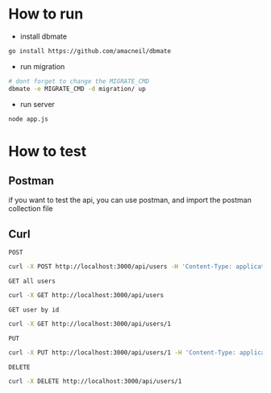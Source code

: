 # How to run
- install dbmate
```sh
go install https://github.com/amacneil/dbmate 
```
- run migration
```sh
# dont forget to change the MIGRATE_CMD
dbmate -e MIGRATE_CMD -d migration/ up
```
- run server
```sh
node app.js  
```

# How to test
## Postman
if you want to test the api, you can use postman, and import the postman collection file
## Curl
`POST`
```sh
curl -X POST http://localhost:3000/api/users -H 'Content-Type: application/json' -d '{"name":"test","email":"test@test.com"}'
```

`GET all users`
```sh
curl -X GET http://localhost:3000/api/users
```

`GET user by id`
```sh
curl -X GET http://localhost:3000/api/users/1
```

`PUT`
```sh
curl -X PUT http://localhost:3000/api/users/1 -H 'Content-Type: application/json' -d '{"name":"test","email":"test@test.com"}'
```

`DELETE`
```sh
curl -X DELETE http://localhost:3000/api/users/1    
```